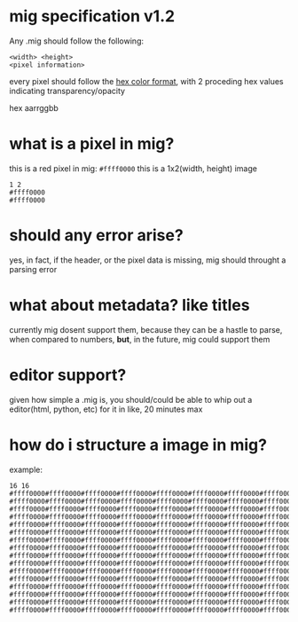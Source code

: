 # mig specification v1.2

Any .mig should follow the following:
```mig
<width> <height>
<pixel information>
```
every pixel should follow the [hex color format](https://www.w3schools.com/colors/colors_hexadecimal.asp), with 2 proceding hex values indicating transparency/opacity

hex aarrggbb

# what is a pixel in mig?
this is a red pixel in mig:
`#ffff0000`
this is a 1x2(width, height) image
```mig
1 2
#ffff0000
#ffff0000
```

# should any error arise?

yes, in fact, if the header, or the pixel data is missing, mig should throught a parsing error

# what about metadata? like titles

currently mig dosent support them, because they can be a hastle to parse, when compared to numbers, **but**, in the future, mig could support them


# editor support?

given how simple a .mig is, you should/could be able to whip out a editor(html, python, etc) for it in like, 20 minutes max

# how do i structure a image in mig?

example:
```mig
16 16
#ffff0000#ffff0000#ffff0000#ffff0000#ffff0000#ffff0000#ffff0000#ffff0000#ffff0000#ffff0000#ffff0000#ffff0000#ffff0000#ffff0000#ffff0000#ffff0000
#ffff0000#ffff0000#ffff0000#ffff0000#ffff0000#ffff0000#ffff0000#ffff0000#ffff0000#ffff0000#ffff0000#ffff0000#ffff0000#ffff0000#ffff0000#ffff0000
#ffff0000#ffff0000#ffff0000#ffff0000#ffff0000#ffff0000#ffff0000#ffff0000#ffff0000#ffff0000#ffff0000#ffff0000#ffff0000#ffff0000#ffff0000#ffff0000
#ffff0000#ffff0000#ffff0000#ffff0000#ffff0000#ffff0000#ffff0000#ffff0000#ffff0000#ffff0000#ffff0000#ffff0000#ffff0000#ffff0000#ffff0000#ffff0000
#ffff0000#ffff0000#ffff0000#ffff0000#ffff0000#ffff0000#ffff0000#ffff0000#ffff0000#ffff0000#ffff0000#ffff0000#ffff0000#ffff0000#ffff0000#ffff0000
#ffff0000#ffff0000#ffff0000#ffff0000#ffff0000#ffff0000#ffff0000#ffff0000#ffff0000#ffff0000#ffff0000#ffff0000#ffff0000#ffff0000#ffff0000#ffff0000
#ffff0000#ffff0000#ffff0000#ffff0000#ffff0000#ffff0000#ffff0000#ffff0000#ffff0000#ffff0000#ffff0000#ffff0000#ffff0000#ffff0000#ffff0000#ffff0000
#ffff0000#ffff0000#ffff0000#ffff0000#ffff0000#ffff0000#ffff0000#ffff0000#ffff0000#ffff0000#ffff0000#ffff0000#ffff0000#ffff0000#ffff0000#ffff0000
#ffff0000#ffff0000#ffff0000#ffff0000#ffff0000#ffff0000#ffff0000#ffff0000#ffff0000#ffff0000#ffff0000#ffff0000#ffff0000#ffff0000#ffff0000#ffff0000
#ffff0000#ffff0000#ffff0000#ffff0000#ffff0000#ffff0000#ffff0000#ffff0000#ffff0000#ffff0000#ffff0000#ffff0000#ffff0000#ffff0000#ffff0000#ffff0000
#ffff0000#ffff0000#ffff0000#ffff0000#ffff0000#ffff0000#ffff0000#ffff0000#ffff0000#ffff0000#ffff0000#ffff0000#ffff0000#ffff0000#ffff0000#ffff0000
#ffff0000#ffff0000#ffff0000#ffff0000#ffff0000#ffff0000#ffff0000#ffff0000#ffff0000#ffff0000#ffff0000#ffff0000#ffff0000#ffff0000#ffff0000#ffff0000
#ffff0000#ffff0000#ffff0000#ffff0000#ffff0000#ffff0000#ffff0000#ffff0000#ffff0000#ffff0000#ffff0000#ffff0000#ffff0000#ffff0000#ffff0000#ffff0000
#ffff0000#ffff0000#ffff0000#ffff0000#ffff0000#ffff0000#ffff0000#ffff0000#ffff0000#ffff0000#ffff0000#ffff0000#ffff0000#ffff0000#ffff0000#ffff0000
#ffff0000#ffff0000#ffff0000#ffff0000#ffff0000#ffff0000#ffff0000#ffff0000#ffff0000#ffff0000#ffff0000#ffff0000#ffff0000#ffff0000#ffff0000#ffff0000
#ffff0000#ffff0000#ffff0000#ffff0000#ffff0000#ffff0000#ffff0000#ffff0000#ffff0000#ffff0000#ffff0000#ffff0000#ffff0000#ffff0000#ffff0000#ffff0000
```
